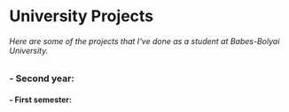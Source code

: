 # University Projects

###### Here are some of the projects that I've done as a student at Babes-Bolyai University.

### - Second year:

#### - First semester:

